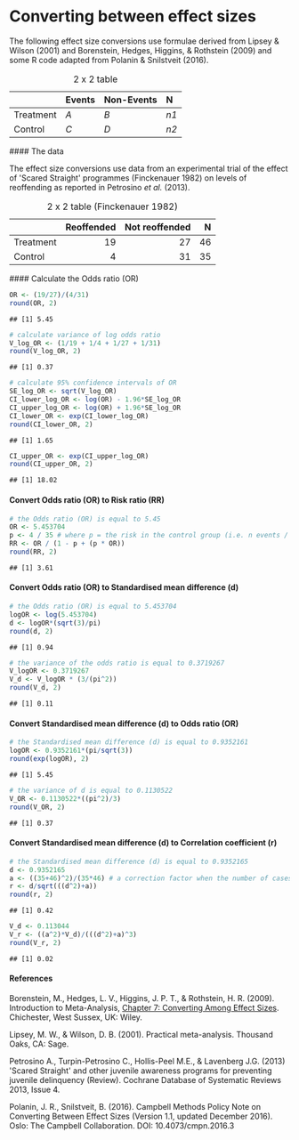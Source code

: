 Converting between effect sizes
================

The following effect size conversions use formulae derived from Lipsey & Wilson (2001) and Borenstein, Hedges, Higgins, & Rothstein (2009) and some R code adapted from Polanin & Snilstveit (2016).

<style>
table.dummy td:nth-child(n+2){
    font-style: italic;
}
</style>
<table class="table table-condensed dummy">
<caption>
2 x 2 table
</caption>
<thead>
<tr>
<th style="text-align:left;">
</th>
<th style="text-align:left;">
Events
</th>
<th style="text-align:left;">
Non-Events
</th>
<th style="text-align:left;">
N
</th>
</tr>
</thead>
<tbody>
<tr>
<td style="text-align:left;">
Treatment
</td>
<td style="text-align:left;">
A
</td>
<td style="text-align:left;">
B
</td>
<td style="text-align:left;">
n1
</td>
</tr>
<tr>
<td style="text-align:left;">
Control
</td>
<td style="text-align:left;">
C
</td>
<td style="text-align:left;">
D
</td>
<td style="text-align:left;">
n2
</td>
</tr>
</tbody>
</table>
#### The data

The effect size conversions use data from an experimental trial of the effect of 'Scared Straight' programmes (Finckenauer 1982) on levels of reoffending as reported in Petrosino *et al.* (2013).

<table>
<caption>
2 x 2 table (Finckenauer 1982)
</caption>
<thead>
<tr>
<th style="text-align:left;">
</th>
<th style="text-align:right;">
Reoffended
</th>
<th style="text-align:right;">
Not reoffended
</th>
<th style="text-align:right;">
N
</th>
</tr>
</thead>
<tbody>
<tr>
<td style="text-align:left;">
Treatment
</td>
<td style="text-align:right;">
19
</td>
<td style="text-align:right;">
27
</td>
<td style="text-align:right;">
46
</td>
</tr>
<tr>
<td style="text-align:left;">
Control
</td>
<td style="text-align:right;">
4
</td>
<td style="text-align:right;">
31
</td>
<td style="text-align:right;">
35
</td>
</tr>
</tbody>
</table>
#### Calculate the Odds ratio (OR)

``` r
OR <- (19/27)/(4/31)
round(OR, 2)
```

    ## [1] 5.45

``` r
# calculate variance of log odds ratio
V_log_OR <- (1/19 + 1/4 + 1/27 + 1/31)
round(V_log_OR, 2)
```

    ## [1] 0.37

``` r
# calculate 95% confidence intervals of OR
SE_log_OR <- sqrt(V_log_OR)
CI_lower_log_OR <- log(OR) - 1.96*SE_log_OR
CI_upper_log_OR <- log(OR) + 1.96*SE_log_OR
CI_lower_OR <- exp(CI_lower_log_OR)
round(CI_lower_OR, 2)
```

    ## [1] 1.65

``` r
CI_upper_OR <- exp(CI_upper_log_OR)
round(CI_upper_OR, 2)
```

    ## [1] 18.02

#### Convert Odds ratio (OR) to Risk ratio (RR)

``` r
# the Odds ratio (OR) is equal to 5.45
OR <- 5.453704
p <- 4 / 35 # where p = the risk in the control group (i.e. n events / N)
RR <- OR / (1 - p + (p * OR))
round(RR, 2)
```

    ## [1] 3.61

#### Convert Odds ratio (OR) to Standardised mean difference (d)

``` r
# the Odds ratio (OR) is equal to 5.453704
logOR <- log(5.453704)
d <- logOR*(sqrt(3)/pi)
round(d, 2)
```

    ## [1] 0.94

``` r
# the variance of the odds ratio is equal to 0.3719267
V_logOR <- 0.3719267
V_d <- V_logOR * (3/(pi^2))
round(V_d, 2)
```

    ## [1] 0.11

#### Convert Standardised mean difference (d) to Odds ratio (OR)

``` r
# the Standardised mean difference (d) is equal to 0.9352161
logOR <- 0.9352161*(pi/sqrt(3))
round(exp(logOR), 2)
```

    ## [1] 5.45

``` r
# the variance of d is equal to 0.1130522
V_OR <- 0.1130522*((pi^2)/3)
round(V_OR, 2)
```

    ## [1] 0.37

#### Convert Standardised mean difference (d) to Correlation coefficient (r)

``` r
# the Standardised mean difference (d) is equal to 0.9352165
d <- 0.9352165
a <- ((35+46)^2)/(35*46) # a correction factor when the number of cases in the control group does not equal the treatment
r <- d/sqrt(((d^2)+a))
round(r, 2)
```

    ## [1] 0.42

``` r
V_d <- 0.113044
V_r <- ((a^2)*V_d)/(((d^2)+a)^3)
round(V_r, 2)
```

    ## [1] 0.02

#### References

Borenstein, M., Hedges, L. V., Higgins, J. P. T., & Rothstein, H. R. (2009). Introduction to Meta-Analysis, [Chapter 7: Converting Among Effect Sizes](https://www.meta-analysis.com/downloads/Meta-analysis%20Converting%20among%20effect%20sizes.pdf). Chichester, West Sussex, UK: Wiley.

Lipsey, M. W., & Wilson, D. B. (2001). Practical meta-analysis. Thousand Oaks, CA: Sage.

Petrosino A., Turpin-Petrosino C., Hollis-Peel M.E., & Lavenberg J.G. (2013) 'Scared Straight' and other juvenile awareness programs for preventing juvenile delinquency (Review). Cochrane Database of Systematic Reviews 2013, Issue 4.

Polanin, J. R., Snilstveit, B. (2016). Campbell Methods Policy Note on Converting Between Effect Sizes (Version 1.1, updated December 2016). Oslo: The Campbell Collaboration. DOI: 10.4073/cmpn.2016.3
